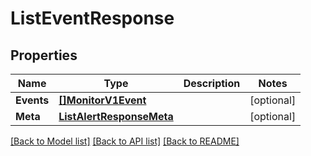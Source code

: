 # ListEventResponse

## Properties

Name | Type | Description | Notes
------------ | ------------- | ------------- | -------------
**Events** | [**[]MonitorV1Event**](MonitorV1Event.md) |  |[optional] 
**Meta** | [**ListAlertResponseMeta**](ListAlertResponseMeta.md) |  |[optional] 

[[Back to Model list]](../README.md#documentation-for-models) [[Back to API list]](../README.md#documentation-for-api-endpoints) [[Back to README]](../README.md)


